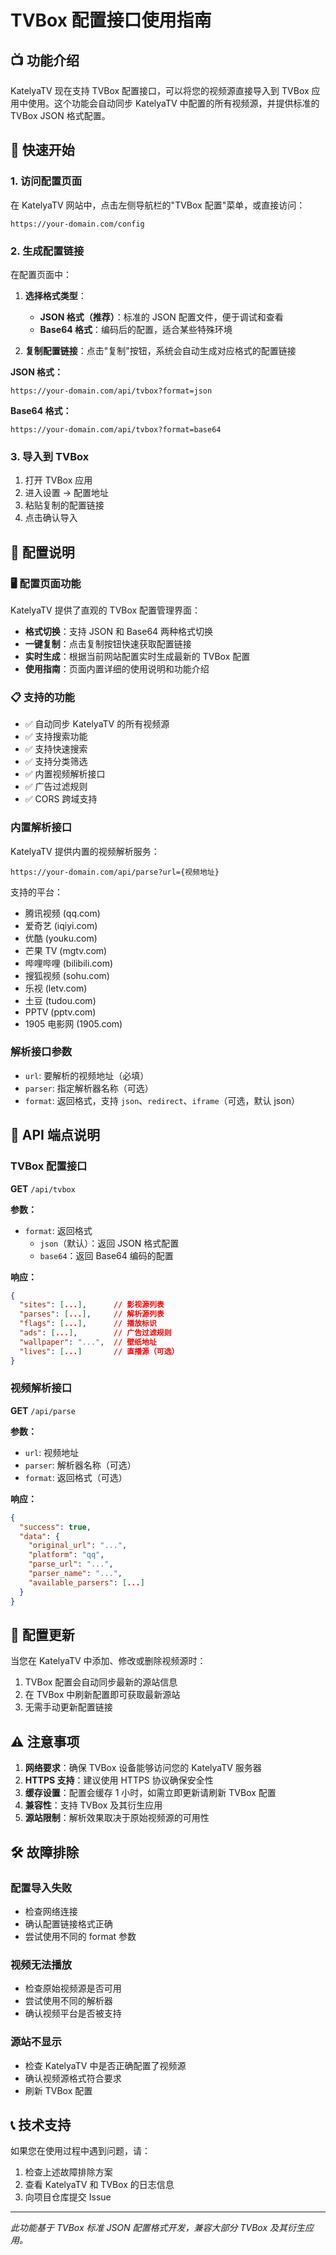 # TVBox 配置接口使用指南

## 📺 功能介绍

KatelyaTV 现在支持 TVBox 配置接口，可以将您的视频源直接导入到 TVBox 应用中使用。这个功能会自动同步 KatelyaTV 中配置的所有视频源，并提供标准的 TVBox JSON 格式配置。

## 🚀 快速开始

### 1. 访问配置页面

在 KatelyaTV 网站中，点击左侧导航栏的"TVBox 配置"菜单，或直接访问：

```
https://your-domain.com/config
```

### 2. 生成配置链接

在配置页面中：

1. **选择格式类型**：

   - **JSON 格式（推荐）**：标准的 JSON 配置文件，便于调试和查看
   - **Base64 格式**：编码后的配置，适合某些特殊环境

2. **复制配置链接**：点击"复制"按钮，系统会自动生成对应格式的配置链接

**JSON 格式：**

```
https://your-domain.com/api/tvbox?format=json
```

**Base64 格式：**

```
https://your-domain.com/api/tvbox?format=base64
```

### 3. 导入到 TVBox

1. 打开 TVBox 应用
2. 进入设置 → 配置地址
3. 粘贴复制的配置链接
4. 点击确认导入

## 🔧 配置说明

### 🖥️ 配置页面功能

KatelyaTV 提供了直观的 TVBox 配置管理界面：

- **格式切换**：支持 JSON 和 Base64 两种格式切换
- **一键复制**：点击复制按钮快速获取配置链接
- **实时生成**：根据当前网站配置实时生成最新的 TVBox 配置
- **使用指南**：页面内置详细的使用说明和功能介绍

### 📋 支持的功能

- ✅ 自动同步 KatelyaTV 的所有视频源
- ✅ 支持搜索功能
- ✅ 支持快速搜索
- ✅ 支持分类筛选
- ✅ 内置视频解析接口
- ✅ 广告过滤规则
- ✅ CORS 跨域支持

### 内置解析接口

KatelyaTV 提供内置的视频解析服务：

```
https://your-domain.com/api/parse?url={视频地址}
```

支持的平台：

- 腾讯视频 (qq.com)
- 爱奇艺 (iqiyi.com)
- 优酷 (youku.com)
- 芒果 TV (mgtv.com)
- 哔哩哔哩 (bilibili.com)
- 搜狐视频 (sohu.com)
- 乐视 (letv.com)
- 土豆 (tudou.com)
- PPTV (pptv.com)
- 1905 电影网 (1905.com)

### 解析接口参数

- `url`: 要解析的视频地址（必填）
- `parser`: 指定解析器名称（可选）
- `format`: 返回格式，支持 `json`、`redirect`、`iframe`（可选，默认 json）

## 📝 API 端点说明

### TVBox 配置接口

**GET** `/api/tvbox`

**参数：**

- `format`: 返回格式
  - `json`（默认）：返回 JSON 格式配置
  - `base64`：返回 Base64 编码的配置

**响应：**

```json
{
  "sites": [...],      // 影视源列表
  "parses": [...],     // 解析源列表
  "flags": [...],      // 播放标识
  "ads": [...],        // 广告过滤规则
  "wallpaper": "...",  // 壁纸地址
  "lives": [...]       // 直播源（可选）
}
```

### 视频解析接口

**GET** `/api/parse`

**参数：**

- `url`: 视频地址
- `parser`: 解析器名称（可选）
- `format`: 返回格式（可选）

**响应：**

```json
{
  "success": true,
  "data": {
    "original_url": "...",
    "platform": "qq",
    "parse_url": "...",
    "parser_name": "...",
    "available_parsers": [...]
  }
}
```

## 🔄 配置更新

当您在 KatelyaTV 中添加、修改或删除视频源时：

1. TVBox 配置会自动同步最新的源站信息
2. 在 TVBox 中刷新配置即可获取最新源站
3. 无需手动更新配置链接

## ⚠️ 注意事项

1. **网络要求**：确保 TVBox 设备能够访问您的 KatelyaTV 服务器
2. **HTTPS 支持**：建议使用 HTTPS 协议确保安全性
3. **缓存设置**：配置会缓存 1 小时，如需立即更新请刷新 TVBox 配置
4. **兼容性**：支持 TVBox 及其衍生应用
5. **源站限制**：解析效果取决于原始视频源的可用性

## 🛠️ 故障排除

### 配置导入失败

- 检查网络连接
- 确认配置链接格式正确
- 尝试使用不同的 format 参数

### 视频无法播放

- 检查原始视频源是否可用
- 尝试使用不同的解析器
- 确认视频平台是否被支持

### 源站不显示

- 检查 KatelyaTV 中是否正确配置了视频源
- 确认视频源格式符合要求
- 刷新 TVBox 配置

## 📞 技术支持

如果您在使用过程中遇到问题，请：

1. 检查上述故障排除方案
2. 查看 KatelyaTV 和 TVBox 的日志信息
3. 向项目仓库提交 Issue

---

_此功能基于 TVBox 标准 JSON 配置格式开发，兼容大部分 TVBox 及其衍生应用。_
